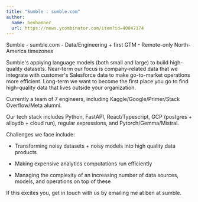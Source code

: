 ```yaml
---
title: "Sumble : sumble.com"
author:
  name: benhamner
  url: https://news.ycombinator.com/item?id=40847174
---
```

Sumble - sumble.com - Data&#x2F;Engineering + first GTM - Remote-only North-America timezones

Sumble&#x27;s applying language models (both small and large) to build high-quality datasets. Near-term our focus is company-related data that we integrate with customer&#x27;s Salesforce data to make go-to-market operations more efficient. Long-term we want to become the first place you go to find high-quality data that lives outside your organization.

Currently a team of 7 engineers, including Kaggle&#x2F;Google&#x2F;Primer&#x2F;Stack Overflow&#x2F;Meta alumni.

Our tech stack includes Python, FastAPI, React&#x2F;Typescript, GCP (postgres + alloydb + cloud run), regular expressions, and Pytorch&#x2F;Gemma&#x2F;Mistral.

Challenges we face include:

- Transforming noisy datasets + noisy models into high quality data products

- Making expensive analytics computations run efficiently

- Managing the complexity of an increasing number of data sources, models, and operations on top of these

If this excites you, get in touch with us by emailing me at ben at sumble.
